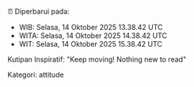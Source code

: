 ⏰ Diperbarui pada:
- WIB: Selasa, 14 Oktober 2025 13.38.42 UTC
- WITA: Selasa, 14 Oktober 2025 14.38.42 UTC
- WIT: Selasa, 14 Oktober 2025 15.38.42 UTC

Kutipan Inspiratif:
"Keep moving! Nothing new to read"


Kategori: attitude

